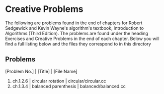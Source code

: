 # Creative Problems

The following are problems found in the end of chapters for 
Robert Sedgewick and Kevin Wayne's algorithm's textbook, 
Introduction to Algorithms (Third Edition). The problems are 
found under the heading Exercises and Creative Problems in the
end of each chapter. Below you will find a full listing below
and the files they correspond to in this directory

## Problems

[Problem No.] | [Title] | [File Name]

1. ch.1.2.6 | circular rotation    | circular/circular.cc
2. ch.1.3.4 | balanced parenthesis | balanced/balanced.cc


